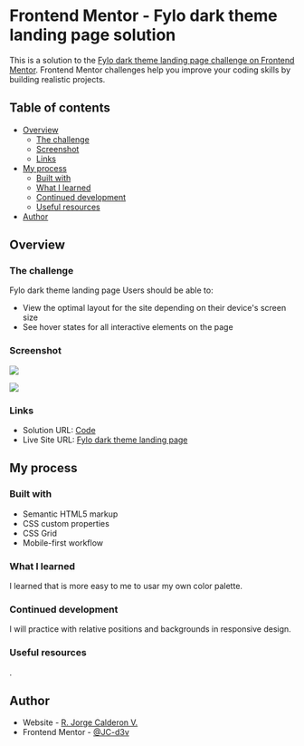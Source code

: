 # Frontend Mentor - Fylo dark theme landing page solution

This is a solution to the [Fylo dark theme landing page challenge on Frontend Mentor](https://www.frontendmentor.io/challenges/fylo-dark-theme-landing-page-5ca5f2d21e82137ec91a50fd). Frontend Mentor challenges help you improve your coding skills by building realistic projects.

## Table of contents

-  [Overview](#overview)
   -  [The challenge](#the-challenge)
   -  [Screenshot](#screenshot)
   -  [Links](#links)
-  [My process](#my-process)
   -  [Built with](#built-with)
   -  [What I learned](#what-i-learned)
   -  [Continued development](#continued-development)
   -  [Useful resources](#useful-resources)
-  [Author](#author)

## Overview

### The challenge

Fylo dark theme landing page
Users should be able to:

-  View the optimal layout for the site depending on their device's screen size
-  See hover states for all interactive elements on the page

### Screenshot

![](./images/mobile-screenshot.png=300x)

![](./images/desktop-screenshot.png=300x)

### Links

-  Solution URL: [Code](https://github.com/JC-d3v/demos/tree/master/fylo-dark-theme-landing-page)
-  Live Site URL: [Fylo dark theme landing page](https://jc-d3v.github.io/demos/fylo-dark-theme-landing-page/index.html)

## My process

### Built with

-  Semantic HTML5 markup
-  CSS custom properties
-  CSS Grid
-  Mobile-first workflow

### What I learned

I learned that is more easy to me to usar my own color palette.

### Continued development

I will practice with relative positions and backgrounds in responsive design.

### Useful resources

.

## Author

-  Website - [R. Jorge Calderon V.](https://github.com/JC-d3v)
-  Frontend Mentor - [@JC-d3v](https://www.frontendmentor.io/profile/JC-d3v)
